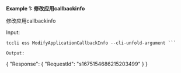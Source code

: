 **Example 1: 修改应用callbackinfo**

修改应用callbackinfo

Input: 

```
tccli ess ModifyApplicationCallbackInfo --cli-unfold-argument ```

Output: 
```
{
    "Response": {
        "RequestId": "s1675154686215203499"
    }
}
```

